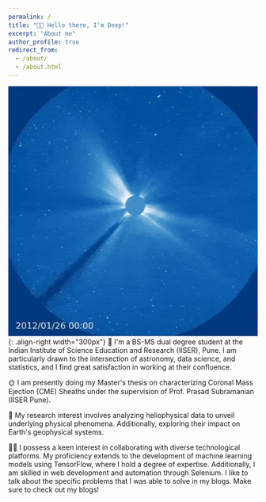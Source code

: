 ```yaml
---
permalink: /
title: "👋🏼 Hello there, I'm Deep!"
excerpt: "About me"
author_profile: true
redirect_from: 
  - /about/
  - /about.html
---
```




![Illustration of combining vision and language modalities](/images/sun2.gif){: .align-right width="300px"}
🔭 I'm a BS-MS dual degree student at the Indian Institute of Science Education and Research (IISER), Pune. 
I am particularly drawn to the intersection of astronomy, data science, and statistics, and I find great satisfaction in working at their confluence.

🌞 I am presently doing my Master's thesis on characterizing Coronal Mass Ejection (CME) Sheaths under the supervision of Prof. Prasad Subramanian (IISER Pune). 

📑 My research interest involves analyzing heliophysical data to unveil underlying physical phenomena. Additionally, exploring their impact on Earth's geophysical systems.

🧑‍💻 I possess a keen interest in collaborating with diverse technological platforms. My proficiency extends to the development of machine learning models using TensorFlow, where I hold a degree of expertise. Additionally, I am skilled in web development and automation through Selenium. I like to talk about the specific problems that I was able to solve in my blogs. Make sure to check out my blogs!





 










